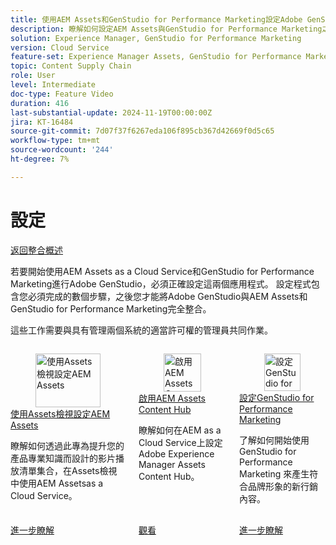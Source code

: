 ```yaml
---
title: 使用AEM Assets和GenStudio for Performance Marketing設定Adobe GenStudio
description: 瞭解如何設定AEM Assets與GenStudio for Performance Marketing之間的整合。
solution: Experience Manager, GenStudio for Performance Marketing
version: Cloud Service
feature-set: Experience Manager Assets, GenStudio for Performance Marketing
topic: Content Supply Chain
role: User
level: Intermediate
doc-type: Feature Video
duration: 416
last-substantial-update: 2024-11-19T00:00:00Z
jira: KT-16484
source-git-commit: 7d07f37f6267eda106f895cb367d42669f0d5c65
workflow-type: tm+mt
source-wordcount: '244'
ht-degree: 7%

---
```



# 設定

[返回整合概述](./overview.md)

若要開始使用AEM Assets as a Cloud Service和GenStudio for Performance Marketing進行Adobe GenStudio，必須正確設定這兩個應用程式。 設定程式包含您必須完成的數個步驟，之後您才能將Adobe GenStudio與AEM Assets和GenStudio for Performance Marketing完全整合。

這些工作需要與具有管理兩個系統的適當許可權的管理員共同作業。

<!-- CARDS 

* https://experienceleague.adobe.com/en/docs/experience-manager-learn/assets/video-playlists/assets-view
   {title=Set up AEM Assets with Assets view}
* https://experienceleague.adobe.com/en/docs/experience-manager-learn/assets/content-hub/set-up
   {title=Enable AEM Assets Content Hub}
* https://experienceleague.adobe.com/en/docs/genstudio-for-performance-marketing/user-guide/get-started
   {title=Set up GenStudio for Performance Marketing}
   {image=https://experienceleague.adobe.com/en/docs/genstudio-for-performance-marketing/user-guide/media_1dd8829962c9e37e1251f3d2d92f5d72c8a58cdaf.png?width=2000&format=webply&optimize=medium}

-->
<!-- START CARDS HTML - DO NOT MODIFY BY HAND -->
<div class="columns">
    <div class="column is-half-tablet is-half-desktop is-one-third-widescreen" aria-label="Set up AEM Assets with Assets view">
        <div class="card" style="height: 100%; display: flex; flex-direction: column; height: 100%;">
            <div class="card-image">
                <figure class="image x-is-16by9">
                    <a href="https://experienceleague.adobe.com/en/docs/experience-manager-learn/assets/video-playlists/assets-view" title="使用Assets檢視設定AEM Assets" target="_blank" rel="referrer">
                        <img class="is-bordered-r-small" src="https://experienceleague.adobe.com/en/docs/experience-manager-learn/assets/video-playlists/assets-view./media_1e4b209baa6169af9b0aefff8a2f1f39816aa6b42.png?width=400&format=png&optimize=medium" alt="使用Assets檢視設定AEM Assets"
                             style="width: 100%; aspect-ratio: 16 / 9; object-fit: cover; overflow: hidden; display: block; margin: auto;">
                    </a>
                </figure>
            </div>
            <div class="card-content is-padded-small" style="display: flex; flex-direction: column; flex-grow: 1; justify-content: space-between;">
                <div class="top-card-content">
                    <p class="headline is-size-6 has-text-weight-bold">
                        <a href="https://experienceleague.adobe.com/en/docs/experience-manager-learn/assets/video-playlists/assets-view" target="_blank" rel="referrer" title="使用Assets檢視設定AEM Assets">使用Assets檢視設定AEM Assets</a>
                    </p>
                    <p class="is-size-6">瞭解如何透過此專為提升您的產品專業知識而設計的影片播放清單集合，在Assets檢視中使用AEM Assetsas a Cloud Service。</p>
                </div>
                <a href="https://experienceleague.adobe.com/en/docs/experience-manager-learn/assets/video-playlists/assets-view" target="_blank" rel="referrer" class="spectrum-Button spectrum-Button--outline spectrum-Button--primary spectrum-Button--sizeM" style="align-self: flex-start; margin-top: 1rem;">
                    <span class="spectrum-Button-label has-no-wrap has-text-weight-bold">進一步瞭解</span>
                </a>
            </div>
        </div>
    </div>
    <div class="column is-half-tablet is-half-desktop is-one-third-widescreen" aria-label="Enable AEM Assets Content Hub">
        <div class="card" style="height: 100%; display: flex; flex-direction: column; height: 100%;">
            <div class="card-image">
                <figure class="image x-is-16by9">
                    <a href="https://experienceleague.adobe.com/en/docs/experience-manager-learn/assets/content-hub/set-up" title="啟用AEM Assets Content Hub" target="_blank" rel="referrer">
                        <img class="is-bordered-r-small" src="https://video.tv.adobe.com/v/3433513/?format=jpeg&nocache=1732038662663" alt="啟用AEM Assets Content Hub"
                             style="width: 100%; aspect-ratio: 16 / 9; object-fit: cover; overflow: hidden; display: block; margin: auto;">
                    </a>
                </figure>
            </div>
            <div class="card-content is-padded-small" style="display: flex; flex-direction: column; flex-grow: 1; justify-content: space-between;">
                <div class="top-card-content">
                    <p class="headline is-size-6 has-text-weight-bold">
                        <a href="https://experienceleague.adobe.com/en/docs/experience-manager-learn/assets/content-hub/set-up" target="_blank" rel="referrer" title="啟用AEM Assets Content Hub">啟用AEM Assets Content Hub</a>
                    </p>
                    <p class="is-size-6">瞭解如何在AEM as a Cloud Service上設定Adobe Experience Manager Assets Content Hub。</p>
                </div>
                <a href="https://experienceleague.adobe.com/en/docs/experience-manager-learn/assets/content-hub/set-up" target="_blank" rel="referrer" class="spectrum-Button spectrum-Button--outline spectrum-Button--primary spectrum-Button--sizeM" style="align-self: flex-start; margin-top: 1rem;">
                    <span class="spectrum-Button-label has-no-wrap has-text-weight-bold">觀看</span>
                </a>
            </div>
        </div>
    </div>
    <div class="column is-half-tablet is-half-desktop is-one-third-widescreen" aria-label="Set up GenStudio for Performance Marketing">
        <div class="card" style="height: 100%; display: flex; flex-direction: column; height: 100%;">
            <div class="card-image">
                <figure class="image x-is-16by9">
                    <a href="https://experienceleague.adobe.com/en/docs/genstudio-for-performance-marketing/user-guide/get-started" title="設定GenStudio for Performance Marketing" target="_blank" rel="referrer">
                        <img class="is-bordered-r-small" src="https://experienceleague.adobe.com/en/docs/genstudio-for-performance-marketing/user-guide/media_1dd8829962c9e37e1251f3d2d92f5d72c8a58cdaf.png?width=400&format=webply&optimize=medium" alt="設定GenStudio for Performance Marketing"
                             style="width: 100%; aspect-ratio: 16 / 9; object-fit: cover; overflow: hidden; display: block; margin: auto;">
                    </a>
                </figure>
            </div>
            <div class="card-content is-padded-small" style="display: flex; flex-direction: column; flex-grow: 1; justify-content: space-between;">
                <div class="top-card-content">
                    <p class="headline is-size-6 has-text-weight-bold">
                        <a href="https://experienceleague.adobe.com/en/docs/genstudio-for-performance-marketing/user-guide/get-started" target="_blank" rel="referrer" title="設定GenStudio for Performance Marketing">設定GenStudio for Performance Marketing</a>
                    </p>
                    <p class="is-size-6">了解如何開始使用 GenStudio for Performance Marketing 來產生符合品牌形象的新行銷內容。</p>
                </div>
                <a href="https://experienceleague.adobe.com/en/docs/genstudio-for-performance-marketing/user-guide/get-started" target="_blank" rel="referrer" class="spectrum-Button spectrum-Button--outline spectrum-Button--primary spectrum-Button--sizeM" style="align-self: flex-start; margin-top: 1rem;">
                    <span class="spectrum-Button-label has-no-wrap has-text-weight-bold">進一步瞭解</span>
                </a>
            </div>
        </div>
    </div>
</div>
<!-- END CARDS HTML - DO NOT MODIFY BY HAND -->

